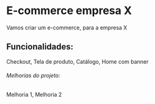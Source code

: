 # E-commerce empresa X

Vamos criar um e-commerce, para a empresa X

## Funcionalidades:

Checkout, Tela de produto, Catálogo, Home com banner


###### Melhorias do projeto:

Melhoria 1, Melhoria 2
